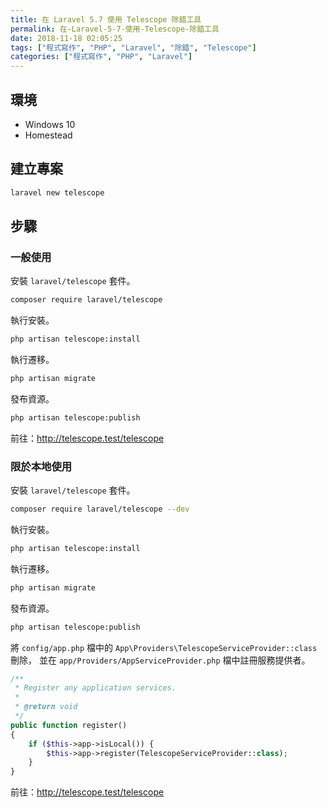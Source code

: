 ```yaml
---
title: 在 Laravel 5.7 使用 Telescope 除錯工具
permalink: 在-Laravel-5-7-使用-Telescope-除錯工具
date: 2018-11-18 02:05:25
tags: ["程式寫作", "PHP", "Laravel", "除錯", "Telescope"]
categories: ["程式寫作", "PHP", "Laravel"]
---
```


## 環境

- Windows 10
- Homestead

## 建立專案

```BASH
laravel new telescope
```

## 步驟

### 一般使用

安裝 `laravel/telescope` 套件。

```BASH
composer require laravel/telescope
```

執行安裝。

```BASH
php artisan telescope:install
```

執行遷移。

```BASH
php artisan migrate
```

發布資源。

```BASH
php artisan telescope:publish
```

前往：<http://telescope.test/telescope>

### 限於本地使用

安裝 `laravel/telescope` 套件。

```BASH
composer require laravel/telescope --dev
```

執行安裝。

```BASH
php artisan telescope:install
```

執行遷移。

```BASH
php artisan migrate
```

發布資源。

```BASH
php artisan telescope:publish
```

將 `config/app.php` 檔中的 `App\Providers\TelescopeServiceProvider::class` 刪除， 並在 `app/Providers/AppServiceProvider.php` 檔中註冊服務提供者。

```PHP
/**
 * Register any application services.
 *
 * @return void
 */
public function register()
{
    if ($this->app->isLocal()) {
        $this->app->register(TelescopeServiceProvider::class);
    }
}
```

前往：<http://telescope.test/telescope>

